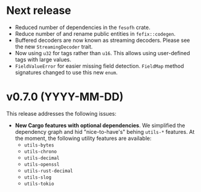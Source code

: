 # Next release

- Reduced number of dependencies in the `fesofh` crate.
- Reduce number of and rename public entities in `fefix::codegen`.
- Buffered decoders are now known as streaming decoders. Please see the new `StreamingDecoder` trait.
- Now using `u32` for tags rather than `u16`. This allows using user-defined tags with large values.
- `FieldValueError` for easier missing field detection. `FieldMap` method
  signatures changed to use this new `enum`.

# v0.7.0 (YYYY-MM-DD)

This release addresses the following issues:

- **New Cargo features with optional dependencies**. We simplified the dependency graph and hid "nice-to-have's" behing `utils-*` features. At the moment, the following utility features are available:
  - `utils-bytes`
  - `utils-chrono`
  - `utils-decimal`
  - `utils-openssl`
  - `utils-rust-decimal`
  - `utils-slog`
  - `utils-tokio`
